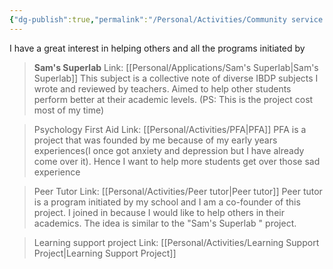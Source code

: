 ```yaml
---
{"dg-publish":true,"permalink":"/Personal/Activities/Community service projects/"}
---
```


I have a great interest in helping others and all the programs initiated by 

>**Sam's Superlab**
Link: [[Personal/Applications/Sam's Superlab\|Sam's Superlab]]
This subject is a collective note of diverse IBDP subjects I wrote and reviewed by teachers. Aimed to help other students perform better at their academic levels.
(PS: This is the project cost most of my time)

>Psychology First Aid
>Link: [[Personal/Activities/PFA\|PFA]]
>PFA is a project that was founded by me because of my early years experiences(I once got anxiety and depression but I have already come over it). Hence I want to help more students get over those sad experience

>Peer Tutor
>Link: [[Personal/Activities/Peer tutor\|Peer tutor]] 
Peer tutor is a program initiated by my school and I am a co-founder of this project. I joined in because I would like to help others in their academics. The idea is similar to the "Sam's Superlab " project.

>Learning support project
>Link: [[Personal/Activities/Learning Support Project\|Learning Support Project]] 

